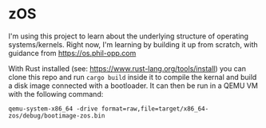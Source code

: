 # zOS

I'm using this project to learn about the underlying structure of operating systems/kernels. Right now, I'm learning by building it up from scratch, with guidance from https://os.phil-opp.com

With Rust installed (see: https://www.rust-lang.org/tools/install) you can clone this repo and run `cargo build` inside it to compile the kernal and build a disk image connected with a bootloader.
It can then be run in a QEMU VM with the following command:

```
qemu-system-x86_64 -drive format=raw,file=target/x86_64-zos/debug/bootimage-zos.bin
```
